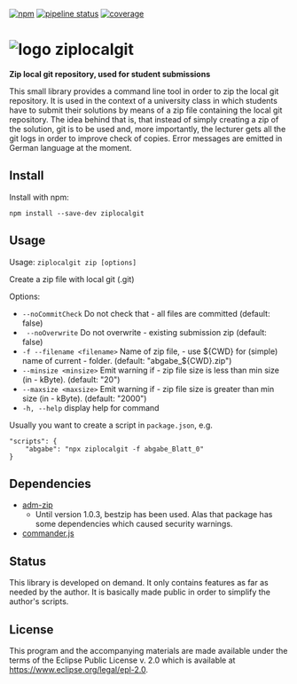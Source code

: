 [![npm](https://img.shields.io/npm/v/ziplocalgit)](https://www.npmjs.com/package/ziplocalgit)
[![pipeline status](https://gitlab.bht-berlin.de/nodepackages/ziplocalgit/badges/main/pipeline.svg)](https://gitlab.bht-berlin.de/nodepackages/ziplocalgit/pipelines/latest)
[![coverage](https://gitlab.bht-berlin.de/nodepackages/ziplocalgit/badges/main/coverage.svg)](https://gitlab.bht-berlin.de/nodepackages/ziplocalgit/pipelines/latest)

# ![logo](https://gitlab.bht-berlin.de/nodepackages/ziplocalgit/-/raw/main/logo.png) ziplocalgit
**Zip local git repository, used for student submissions**

This small library provides a command line tool in order to zip the local git repository.
It is used in the context of a university class in which students have to submit their solutions by means of a zip file containing the local git repository. The idea behind that is, that instead of simply creating a zip of the solution, git is to be used and, more importantly, the lecturer gets all the git logs in order to improve check of copies. Error messages are emitted in German language at the moment.

## Install

Install with npm:

```
npm install --save-dev ziplocalgit
```

## Usage

Usage: `ziplocalgit zip [options]`

Create a zip file with local git (.git)

Options:
- `--noCommitCheck`           Do not check that - all files are committed (default: false)
-  ` --noOverwrite`             Do not overwrite - existing submission zip (default: false)
-   `-f --filename <filename>`  Name of zip file, - use ${CWD} for (simple) name of current - folder. (default: "abgabe_${CWD}.zip")
-   `--minsize <minsize>`       Emit warning if - zip file size is less than min size (in - kByte). (default: "20")
-   `--maxsize <maxsize>`       Emit warning if - zip file size is greater than min size (in - kByte). (default: "2000")
-   `-h, --help`                display help for command

Usually you want to create a script in `package.json`, e.g.

```
"scripts": {
    "abgabe": "npx ziplocalgit -f abgabe_Blatt_0"
}
```

## Dependencies

- [adm-zip](https://github.com/cthackers/adm-zip)
  - Until version 1.0.3, bestzip has been used. Alas that package has some dependencies which caused security warnings.
- [commander.js](https://github.com/tj/commander.js)


## Status

This library is developed on demand. It only contains features as far as needed by the author. It is basically made public in order to simplify the author's scripts.

## License

This program and the accompanying materials are made available under the terms of the Eclipse Public License v. 2.0 which is available at https://www.eclipse.org/legal/epl-2.0.